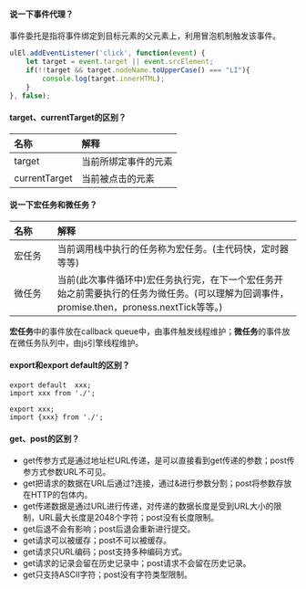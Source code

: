 #### 说一下事件代理？
事件委托是指将事件绑定到目标元素的父元素上，利用冒泡机制触发该事件。


```javascript
ulEl.addEventListener('click', function(event) {
    let target = event.target || event.srcElement;
    if(!!target && target.nodeName.toUpperCase() === "LI"){
        console.log(target.innerHTML);
    }
}, false);
```


#### target、currentTarget的区别？
| 名称 | 解释 | 
| :----- | :----- | 
|target|当前所绑定事件的元素|
|currentTarget|当前被点击的元素|


#### 说一下宏任务和微任务？
| 名称 | 解释 | 
| :----- | :----- | 
|<div style="width: 60px">宏任务</div>|当前调用栈中执行的任务称为宏任务。(主代码快，定时器等等)|
|<div style="width: 60px">微任务</div>| 当前(此次事件循环中)宏任务执行完，在下一个宏任务开始之前需要执行的任务为微任务。(可以理解为回调事件，promise.then，proness.nextTick等等。)|


**宏任务**中的事件放在callback queue中，由事件触发线程维护；**微任务**的事件放在微任务队列中，由js引擎线程维护。


#### export和export default的区别？
```
export default  xxx;
import xxx from './';

export xxx;
import {xxx} from './';
```


#### get、post的区别？
* get传参方式是通过地址栏URL传递，是可以直接看到get传递的参数；post传参方式参数URL不可见。
* get把请求的数据在URL后通过?连接，通过&进行参数分割；post将参数存放在HTTP的包体内。
* get传递数据是通过URL进行传递，对传递的数据长度是受到URL大小的限制，URL最大长度是2048个字符；post没有长度限制。
* get后退不会有影响；post后退会重新进行提交。
* get请求可以被缓存；post不可以被缓存。
* get请求只URL编码；post支持多种编码方式。
* get请求的记录会留在历史记录中；post请求不会留在历史记录。
* get只支持ASCII字符；post没有字符类型限制。